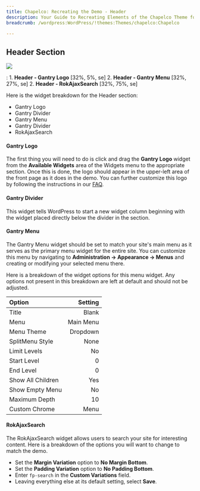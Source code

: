 ```yaml
---
title: Chapelco: Recreating the Demo - Header
description: Your Guide to Recreating Elements of the Chapelco Theme for WordPress
breadcrumb: /wordpress:WordPress/!themes:Themes/chapelco:Chapelco

---
```


Header Section
-----
![][demo]

:   1. **Header - Gantry Logo** [32%, 5%, se]
	2. **Header - Gantry Menu** [32%, 27%, se]
	2. **Header - RokAjaxSearch** [32%, 75%, se]

Here is the widget breakdown for the Header section:

* Gantry Logo
* Gantry Divider
* Gantry Menu
* Gantry Divider
* RokAjaxSearch

#### Gantry Logo
The first thing you will need to do is click and drag the **Gantry Logo** widget from the **Available Widgets** area of the Widgets menu to the appropriate section. Once this is done, the logo should appear in the upper-left area of the front page as it does in the demo. You can further customize this logo by following the instructions in our [FAQ][faq].

#### Gantry Divider
This widget tells WordPress to start a new widget column beginning with the widget placed directly below the divider in the section.

#### Gantry Menu
The Gantry Menu widget should be set to match your site's main menu as it serves as the primary menu widget for the entire site. You can customize this menu by navigating to **Administration -> Appearance -> Menus** and creating or modifying your selected menu there. 

Here is a breakdown of the widget options for this menu widget. Any options not present in this breakdown are left at default and should not be adjusted.

| Option            |   Setting |  
| :---------------- | --------: |  
| Title             |     Blank |  
| Menu              | Main Menu |  
| Menu Theme        |  Dropdown |  
| SplitMenu Style   |      None |  
| Limit Levels      |        No |  
| Start Level       |         0 |  
| End Level         |         0 |  
| Show All Children |       Yes |  
| Show Empty Menu   |        No |  
| Maximum Depth     |        10 |  
| Custom Chrome     |      Menu |   

#### RokAjaxSearch
The RokAjaxSearch widget allows users to search your site for interesting content. Here is a breakdown of the options you will want to change to match the demo.

* Set the **Margin Variation** option to **No Margin Bottom**.
* Set the **Padding Variation** option to **No Padding Bottom**.
* Enter `fp-search` in the **Custom Variations** field.
* Leaving everything else at its default setting, select **Save**.

[faq]: faq.md
[demo]: assets/demo_1.jpeg
[menu]: ../../start/menus.md
